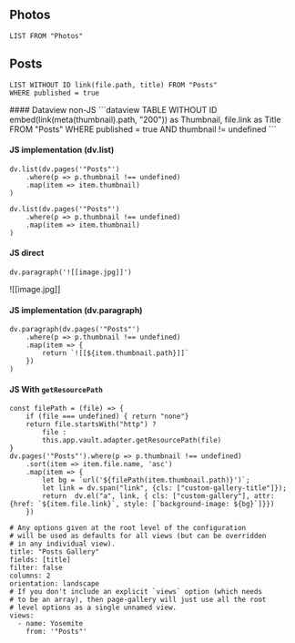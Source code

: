 ## Photos
```dataview
LIST FROM "Photos"
```
## Posts
```dataview
LIST WITHOUT ID link(file.path, title) FROM "Posts"
WHERE published = true
```
<div>
<div class="customer-gallery" style="background-image: `${1}`"></div>
</div>
#### Dataview non-JS
```dataview
TABLE WITHOUT ID 
    embed(link(meta(thumbnail).path, "200")) as Thumbnail,
    file.link as Title
FROM "Posts"
WHERE published = true
AND thumbnail != undefined
```

#### JS implementation (dv.list)
```dataviewjs
dv.list(dv.pages('"Posts"')
    .where(p => p.thumbnail !== undefined)
    .map(item => item.thumbnail)
)
```

```dataviewjs
dv.list(dv.pages('"Posts"')
    .where(p => p.thumbnail !== undefined)
    .map(item => item.thumbnail)
)
```

#### JS direct
```dataviewjs
dv.paragraph('![[image.jpg]]')
```

![[image.jpg]]

#### JS implementation (dv.paragraph)
```dataviewjs
dv.paragraph(dv.pages('"Posts"')
    .where(p => p.thumbnail !== undefined)
    .map(item => {
        return `![[${item.thumbnail.path}]]`
    })
)
```

#### JS With `getResourcePath`
```dataviewjs
const filePath = (file) => {
    if (file === undefined) { return "none"}
    return file.startsWith("http") ?
        file :
        this.app.vault.adapter.getResourcePath(file)
}
dv.pages('"Posts"').where(p => p.thumbnail !== undefined)
    .sort(item => item.file.name, 'asc')
    .map(item => {
        let bg = `url('${filePath(item.thumbnail.path)}')`;
        let link = dv.span("link", {cls: ["custom-gallery-title"]});
        return  dv.el("a", link, { cls: ["custom-gallery"], attr: {href: `${item.file.link}`, style: [`background-image: ${bg}`]}})
    })
```

```page-gallery
# Any options given at the root level of the configuration
# will be used as defaults for all views (but can be overridden
# in any individual view). 
title: "Posts Gallery"
fields: [title]
filter: false
columns: 2
orientation: landscape
# If you don't include an explicit `views` option (which needs
# to be an array), then page-gallery will just use all the root
# level options as a single unnamed view.
views:
  - name: Yosemite
    from: '"Posts"'
```
